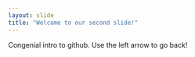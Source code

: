 ```yaml
---
layout: slide
title: "Welcome to our second slide!"
---
```

Congenial intro to github.
Use the left arrow to go back!
